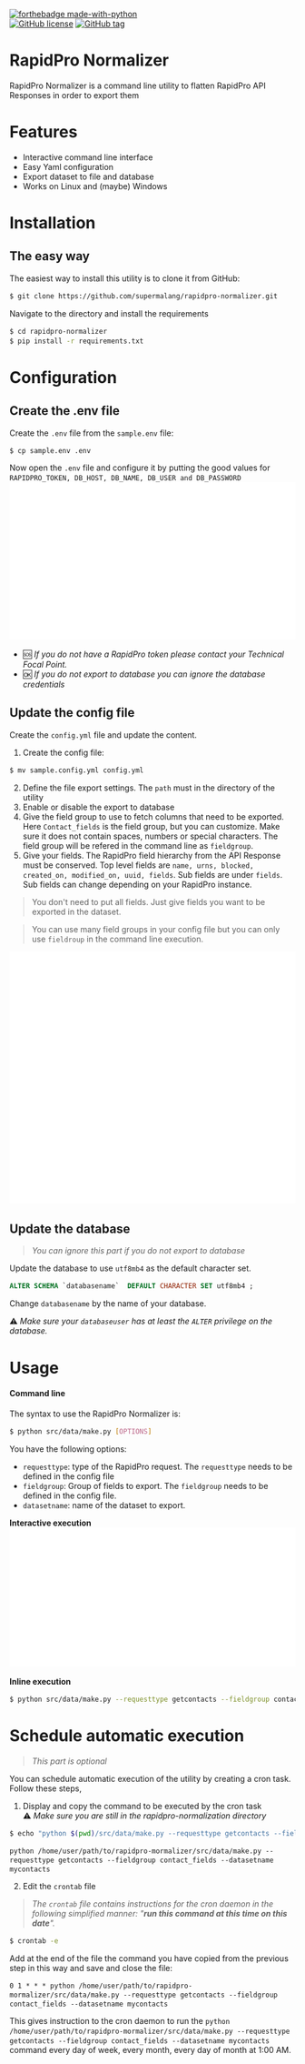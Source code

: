 [![forthebadge made-with-python](http://ForTheBadge.com/images/badges/made-with-python.svg)](https://www.python.org/)  
[![GitHub license](https://img.shields.io/github/license/supermalang/rapidpro-normalizer)](https://github.com/supermalang/rapidpro-normalizer/LICENSE)
[![GitHub tag](https://img.shields.io/github/tag/supermalang/rapidpro-normalizer)](https://GitHub.com/supermalang/PBI_ImproveReportAppeal/tags/)



RapidPro Normalizer
==============================

RapidPro Normalizer is a command line utility to flatten RapidPro API Responses in order to export them

# Features
- Interactive command line interface
- Easy Yaml configuration
- Export dataset to file and database
- Works on Linux and (maybe) Windows

# Installation
## The easy way
The easiest way to install this utility is to clone it from GitHub:
```bash
$ git clone https://github.com/supermalang/rapidpro-normalizer.git
```

Navigate to the directory and install the requirements
```bash
$ cd rapidpro-normalizer
$ pip install -r requirements.txt
``` 

# Configuration
## Create the .env file
Create the `.env` file from the `sample.env` file:
```bash
$ cp sample.env .env
```

Now open the `.env` file and configure it by putting the good values for `RAPIDPRO_TOKEN, DB_HOST, DB_NAME, DB_USER and DB_PASSWORD`
![.env file code](/docs/img/dotenv_code.svg)


- 🆘 *If you do not have a RapidPro token please contact your Technical Focal Point.*  
- 🆗 *If you do not export to database you can ignore the database credentials*


## Update the config file
Create the `config.yml` file and update the content.  
1. Create the config file:
```bash
$ mv sample.config.yml config.yml
```

2. Define the file export settings. The `path` must in the directory of the utility
3. Enable or disable the export to database
4. Give the field group to use to fetch columns that need to be exported. Here `Contact_fields` is the field group, but you can customize. Make sure it does not contain spaces, numbers or special characters. The field group will be refered in the command line as `fieldgroup`.  
5. Give your fields. The RapidPro field hierarchy from the API Response must be conserved. Top level fields are `name, urns, blocked, created_on, modified_on, uuid, fields`. Sub fields are under `fields`. Sub fields can change depending on your RapidPro instance.


> You don't need to put all fields. Just give fields you want to be exported in the dataset.  

> You can use many field groups in your config file but you can only use `fieldroup` in the command line execution.


![config.yml file code](/docs/img/config_file.svg)

## Update the database
> *You can ignore this part if you do not export to database*

Update the database to use `utf8mb4` as the default character set.

```sql
ALTER SCHEMA `databasename`  DEFAULT CHARACTER SET utf8mb4 ;
```
Change `databasename` by the name of your database.

⚠️ *Make sure your `databaseuser` has at least the `ALTER` privilege on the database.*


# Usage
#### Command line
The syntax to use the RapidPro Normalizer is:
```bash
$ python src/data/make.py [OPTIONS]
```

You have the following options:
- `requesttype`: type of the RapidPro request. The `requesttype` needs to be defined in the config file
- `fieldgroup`: Group of fields to export. The `fieldgroup` needs to be defined in the config file.
- `datasetname`: name of the dataset to export.

**Interactive execution**  
![CLI Execution 1](/docs/img/cli_execution_1.svg)


**Inline execution**
```bash
$ python src/data/make.py --requesttype getcontacts --fieldgroup contact_fields --datasetname mycontacts
```

# Schedule automatic execution
> *This part is optional*  

You can schedule automatic execution of the utility by creating a cron task. Follow these steps,

1. Display and copy the command to be executed by the cron task  
⚠️ *Make sure you are still in the rapidpro-normalization directory*
```bash
$ echo "python $(pwd)/src/data/make.py --requesttype getcontacts --fieldgroup contact_fields --datasetname mycontacts"
```

```
python /home/user/path/to/rapidpro-mormalizer/src/data/make.py --requesttype getcontacts --fieldgroup contact_fields --datasetname mycontacts
```
2. Edit the `crontab` file
> *The `crontab` file contains instructions for the cron daemon in the following simplified manner: "**run this command at this time on this date**".*

```bash
$ crontab -e
```

Add at the end of the file the command you have copied from the previous step in this way and save and close the file:
```
0 1 * * * python /home/user/path/to/rapidpro-mormalizer/src/data/make.py --requesttype getcontacts --fieldgroup contact_fields --datasetname mycontacts
```
This gives instruction to the cron daemon to run the `python /home/user/path/to/rapidpro-mormalizer/src/data/make.py --requesttype getcontacts --fieldgroup contact_fields --datasetname mycontacts` command every day of week, every month, every day of month at 1:00 AM. 